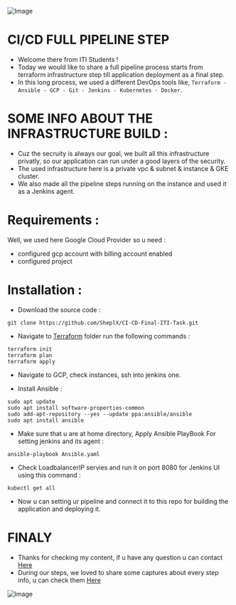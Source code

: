 ![Image](https://github.com/SheplX/CI-CD-Final-ITI-Task/blob/main/ScreenShots/Enterprise%20DevOps_%20The%20Spine%20Is%20Critical%20-%20DZone%20DevOps.png)

# CI/CD FULL PIPELINE STEP 

- Welcome there from ITI Students !
- Today we would like to share a full pipeline process starts from terraform infrastructure step till application deployment as a final step.
- In this long process, we used a different DevOps tools like, `Terraform - Ansible - GCP - Git - Jenkins - Kubernetes - Docker`.

# SOME INFO ABOUT THE INFRASTRUCTURE BUILD : 

- Cuz the secruity is always our goal, we built all this infrastructure privatly, so our application can run under a good layers of the security.
- The used infrastructure here is a private vpc & subnet & instance & GKE cluster.
- We also made all the pipeline steps running on the instance and used it as a Jenkins agent.

# Requirements :

Well, we used here Google Cloud Provider so u need :
-  configured gcp account with billing account enabled
-  configured project 

# Installation :

- Download the source code :
```
git clone https://github.com/SheplX/CI-CD-Final-ITI-Task.git
```
- Navigate to [Terraform](https://github.com/SheplX/CI-CD-Final-ITI-Task/tree/main/Terraform) folder run the following commands :
```
terraform init
terraform plan
terraform apply
```
- Navigate to GCP, check instances, ssh into jenkins one.

- Install Ansible :
```
sudo apt update
sudo apt install software-properties-common
sudo add-apt-repository --yes --update ppa:ansible/ansible
sudo apt install ansible
```
- Make sure that u are at home directory, Apply Ansible PlayBook For setting jenkins and its agent  :
```
ansible-playbook Ansible.yaml
```
- Check LoadbalancerIP servies and run it on port 8080 for Jenkins UI using this command :
```
kubectl get all
```
- Now u can setting ur pipeline and connect it to this repo for building the application and deploying it.

# FINALY

- Thanks for checking my content, if u have any question u can contact [Here](https://www.facebook.com/shepl.dev/)
- During our steps, we loved to share some captures about every step info, u can check them [Here](https://github.com/SheplX/CI-CD-Final-ITI-Task/tree/main/ScreenShots)

![Image](https://github.com/SheplX/CI-CD-Final-ITI-Task/blob/main/ScreenShots/Screenshot%20from%202022-02-20%2004-38-18.png)
